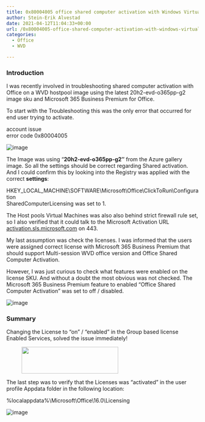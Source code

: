 ```yaml
---
title: 0x80004005 office shared computer activation with Windows Virtual Desktop
author: Stein-Erik Alvestad
date: 2021-04-12T11:04:33+00:00
url: /0x80004005-office-shared-computer-activation-with-windows-virtual-desktop/
categories:
  - Office
  - WVD

---
```


### Introduction

I was recently involved in troubleshooting shared computer activation with Office on a WVD hostpool image using the latest 20h2-evd-o365pp-g2 image sku and Microsoft 365 Business Premium for Office.  
  
To start with the Troubleshooting this was the only error that occurred for end user trying to activate.  
  
account issue  
error code 0x80004005

![image](/wp-content/uploads/2021/04/code08004005_office_activation.png)


The Image was using &#8220;**20h2-evd-o365pp-g2&#8243;** from the Azure gallery image. So all the settings should be correct regarding Shared activation. And I could confirm this by looking into the Registry was applied with the correct **settings**:  

HKEY\_LOCAL\_MACHINE\SOFTWARE\Microsoft\Office\ClickToRun\Configuration  
SharedComputerLicensing was set to 1. 

The Host pools Virtual Machines was also also behind strict firewall rule set, so I also verified that it could talk to the Microsoft Activation URL <a target="_blank" href="http://activation.sls.microsoft.com/" rel="noreferrer noopener">activation.sls.microsoft.com</a> on 443.  
  
My last assumption was check the licenses. I was informed that the users were assigned correct license with Microsoft 365 Business Premium that should support Multi-session WVD office version and Office Shared Computer Activation.  
  
However, I was just curious to check what features were enabled on the license SKU. And without a doubt the most obvious was not checked. The Microsoft 365 Business Premium feature to enabled &#8220;Office Shared Computer Activation&#8221; was set to off / disabled.

![image](/wp-content/uploads/2021/04/0x80004005_office_shared_license.png)

### Summary

Changing the License to &#8220;on&#8221; / &#8220;enabled&#8221; in the Group based license Enabled Services, solved the issue immediately!<figure class="wp-block-image size-large">

<img decoding="async" loading="lazy" width="253" height="70" src="/wp-content/uploads/2021/04/office_shared_computer_activation.png" alt="" class="wp-image-1457" /> </figure> 

The last step was to verify that the Licenses was &#8220;activated&#8221; in the user profile Appdata folder in the following location:  


%localappdata%\Microsoft\Office\16.0\Licensing

![image](/wp-content/uploads/2021/04/License_solved-1024x176.png)

